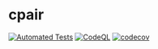 # cpair

[![Automated Tests](https://github.com/kiancross/cpair/actions/workflows/automated-tests.yml/badge.svg?event=push)](https://github.com/kiancross/cpair/actions/workflows/automated-tests.yml)
[![CodeQL](https://github.com/kiancross/cpair/actions/workflows/codeql.yml/badge.svg?event=schedule)](https://github.com/kiancross/cpair/actions/workflows/codeql.yml)
[![codecov](https://codecov.io/gh/kiancross/cpair/branch/master/graph/badge.svg?token=lK61TQDr4t)](https://codecov.io/gh/kiancross/cpair)
